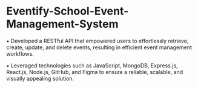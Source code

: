 # Eventify-School-Event-Management-System

• Developed a RESTful API that empowered users to effortlessly retrieve, create, update, and delete events, resulting in efficient event management workflows.

• Leveraged technologies such as JavaScript, MongoDB, Express.js, React.js, Node.js, GitHub, and Figma to ensure a reliable, scalable, and visually appealing solution.
